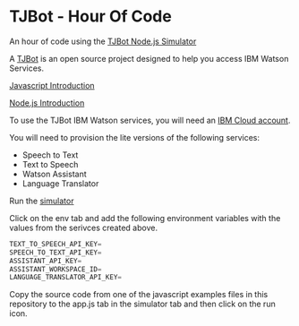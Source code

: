 # TJBot - Hour Of Code
An hour of code using the [TJBot Node.js Simulator](https://github.com/jeancarl/tjbot-simulator)

A [TJBot](https://ibmtjbot.github.io) is an open source project designed to help you access IBM Watson Services.

[Javascript Introduction](https://developer.mozilla.org/en-US/docs/Web/JavaScript/A_re-introduction_to_JavaScript)

[Node.js Introduction](https://www.w3schools.com/nodejs/nodejs_intro.asp)

To use the TJBot IBM Watson services, you will need an [IBM Cloud account](https://console.bluemix.net).

You will need to provision the lite versions of the following services:
* Speech to Text
* Text to Speech
* Watson Assistant
* Language Translator

Run the [simulator](https://my-tjbot.mybluemix.net)

Click on the env tab and add the following environment variables with the values from the serivces created above.

```javascript
TEXT_TO_SPEECH_API_KEY=
SPEECH_TO_TEXT_API_KEY=
ASSISTANT_API_KEY=
ASSISTANT_WORKSPACE_ID=
LANGUAGE_TRANSLATOR_API_KEY=
```

Copy the source code from one of the javascript examples files in this repository to the app.js tab in the simulator tab and then click on the run icon.
